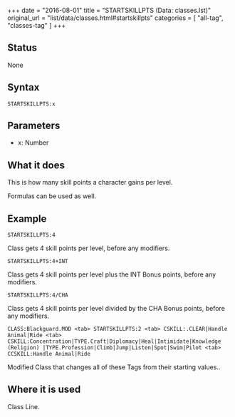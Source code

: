 +++
date = "2016-08-01"
title = "STARTSKILLPTS (Data: classes.lst)"
original_url = "list/data/classes.html#startskillpts"
categories = [ "all-tag", "classes-tag" ]
+++

## Status

None

## Syntax

`STARTSKILLPTS:x`

## Parameters

-   x: Number



What it does
------------

This is how many skill points a character gains per level.

Formulas can be used as well.

Example
-------

`STARTSKILLPTS:4`

Class gets 4 skill points per level, before any modifiers.

`STARTSKILLPTS:4+INT`

Class gets 4 skill points per level plus the INT Bonus points, before
any modifiers.

`STARTSKILLPTS:4/CHA`

Class gets 4 skill points per level divided by the CHA Bonus points,
before any modifiers.

`CLASS:Blackguard.MOD <tab> STARTSKILLPTS:2 <tab> CSKILL:.CLEAR|Handle Animal|Ride <tab> CSKILL:Concentration|TYPE.Craft|Diplomacy|Heal|Intimidate|Knowledge (Religion) |TYPE.Profession|Climb|Jump|Listen|Spot|Swim|Pilot <tab> CCSKILL:Handle Animal|Ride`

Modified Class that changes all of these Tags from their starting
values..

Where it is used
----------------

Class Line.

